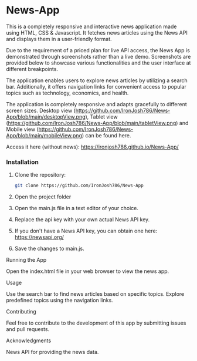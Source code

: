 # News-App
This is a completely responsive and interactive news application made using HTML, CSS &amp; Javascript.
It fetches news articles using the News API and displays them in a user-friendly format.

Due to the requirement of a priced plan for live API access, the News App is demonstrated through screenshots rather than a live demo. Screenshots are provided below to showcase various functionalities and the user interface at different breakpoints.

The application enables users to explore news articles by utilizing a search bar. Additionally, it offers navigation links for convenient access to popular topics such as technology, economics, and health.

The application is completely responsive and adapts gracefully to different screen sizes. Desktop view (https://github.com/IronJosh786/News-App/blob/main/desktopView.png), Tablet view (https://github.com/IronJosh786/News-App/blob/main/tabletView.png) and Mobile view (https://github.com/IronJosh786/News-App/blob/main/mobileView.png) can be found here.

Access it here (without news): https://ironjosh786.github.io/News-App/

### Installation

1. Clone the repository:

   ```bash
   git clone https://github.com/IronJosh786/News-App

2. Open the project folder
   
3. Open the main.js file in a text editor of your choice.
   
4. Replace the api key with your own actual News API key.

5. If you don't have a News API key, you can obtain one here: https://newsapi.org/

6. Save the changes to main.js.

Running the App

Open the index.html file in your web browser to view the news app.

Usage

Use the search bar to find news articles based on specific topics.
Explore predefined topics using the navigation links.

Contributing

Feel free to contribute to the development of this app by submitting issues and pull requests.

Acknowledgments

News API for providing the news data.
